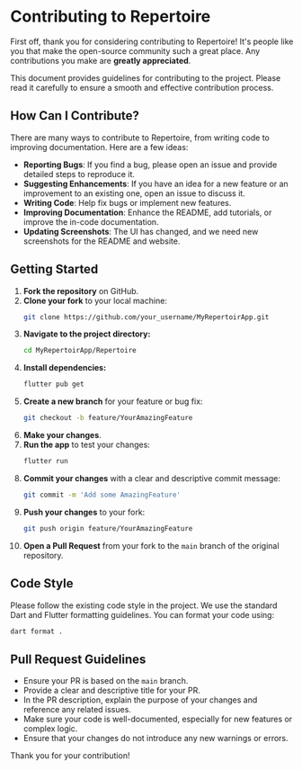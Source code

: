 # Contributing to Repertoire

First off, thank you for considering contributing to Repertoire! It's people like you that make the open-source community such a great place. Any contributions you make are **greatly appreciated**.

This document provides guidelines for contributing to the project. Please read it carefully to ensure a smooth and effective contribution process.

## How Can I Contribute?

There are many ways to contribute to Repertoire, from writing code to improving documentation. Here are a few ideas:

- **Reporting Bugs**: If you find a bug, please open an issue and provide detailed steps to reproduce it.
- **Suggesting Enhancements**: If you have an idea for a new feature or an improvement to an existing one, open an issue to discuss it.
- **Writing Code**: Help fix bugs or implement new features.
- **Improving Documentation**: Enhance the README, add tutorials, or improve the in-code documentation.
- **Updating Screenshots**: The UI has changed, and we need new screenshots for the README and website.

## Getting Started

1.  **Fork the repository** on GitHub.
2.  **Clone your fork** to your local machine:
    ```sh
    git clone https://github.com/your_username/MyRepertoirApp.git
    ```
3.  **Navigate to the project directory:**
    ```sh
    cd MyRepertoirApp/Repertoire
    ```
4.  **Install dependencies:**
    ```sh
    flutter pub get
    ```
5.  **Create a new branch** for your feature or bug fix:
    ```sh
    git checkout -b feature/YourAmazingFeature
    ```
6.  **Make your changes**.
7.  **Run the app** to test your changes:
    ```sh
    flutter run
    ```
8.  **Commit your changes** with a clear and descriptive commit message:
    ```sh
    git commit -m 'Add some AmazingFeature'
    ```
9.  **Push your changes** to your fork:
    ```sh
    git push origin feature/YourAmazingFeature
    ```
10. **Open a Pull Request** from your fork to the `main` branch of the original repository.

## Code Style

Please follow the existing code style in the project. We use the standard Dart and Flutter formatting guidelines. You can format your code using:

```sh
dart format .
```

## Pull Request Guidelines

- Ensure your PR is based on the `main` branch.
- Provide a clear and descriptive title for your PR.
- In the PR description, explain the purpose of your changes and reference any related issues.
- Make sure your code is well-documented, especially for new features or complex logic.
- Ensure that your changes do not introduce any new warnings or errors.

Thank you for your contribution!
